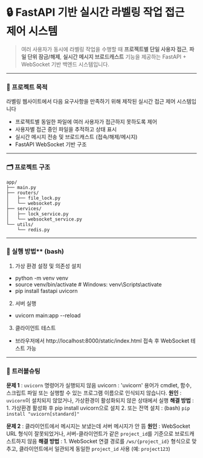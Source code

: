 # 🔒 FastAPI 기반 실시간 라벨링 작업 접근 제어 시스템

> 여러 사용자가 동시에 라벨링 작업을 수행할 때 **프로젝트별 단일 사용자 접근**, **파일 단위 잠금/해제**, **실시간 메시지 브로드캐스트** 기능을 제공하는 FastAPI + WebSocket 기반 백엔드 시스템입니다.

---

### 📌 프로젝트 목적

라벨링 웹사이트에서 다음 요구사항을 만족하기 위해 제작된 실시간 접근 제어 시스템입니다

- 프로젝트별 동일한 파일에 여러 사용자가 접근하지 못하도록 제어
- 사용자별 접근 중인 파일을 추적하고 상태 표시
- 실시간 메시지 전송 및 브로드캐스트 (접속/해제/메시지)
- FastAPI WebSocket 기반 구조

---

### 🗂️ 프로젝트 구조

```
app/
├── main.py
├── routers/
│   ├── file_lock.py
│   └── websocket.py
├── services/
│   ├── lock_service.py
│   └── websocket_service.py
└── utils/
    └── redis.py
```

---

### 🚀 실행 방법** (bash)

1. 가상 환경 설정 및 의존성 설치
- python -m venv venv
- source venv/bin/activate  # Windows: venv\Scripts\activate
- pip install fastapi uvicorn
2. 서버 실행
- uvicorn main:app --reload
3. 클라이언트 테스트
- 브라우저에서 http://localhost:8000/static/index.html 접속 후 WebSocket 테스트 가능

---

### 🔧 트러블슈팅

**문제 1** : ```uvicorn``` 명령어가 실행되지 않음
uvicorn : 'uvicorn' 용어가 cmdlet, 함수, 스크립트 파일 또는 실행할 수 있는 프로그램 이름으로 인식되지 않습니다.
**원인** : ```uvicorn```이 설치되지 않았거나, 가상환경이 활성화되지 않은 상태에서 실행
**해결 방법** : 1. 가상환경 활성화 후 pip install uvicorn으로 설치
                2. 또는 전역 설치 : (bash) ```pip install "uvicorn[standard]"```

**문제 2** : 클라이언트에서 메시지는 보냈는데 서버 메시지가 안 뜸
**원인** : WebSocket URL 형식이 잘못되었거나, 서버-클라이언트가 같은 ```project_id```를 기준으로 브로드캐스트하지 않음
**해결 방법** : 1. WebSocket 연결 경로를 ```/ws/{project_id}``` 형식으로 맞추고, 클라이언트에서 일관되게 동일한 ```project_id``` 사용 (예: ```project123```)
